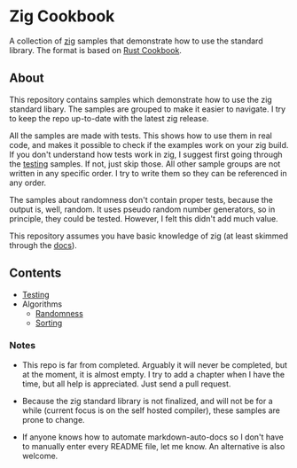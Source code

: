 # Zig Cookbook

A collection of [zig](https://www.ziglang.org") samples that demonstrate how to use the standard
library. The format is based on [Rust Cookbook](https://rust-lang-nursery.github.io/rust-cookbook/).

## About

This repository contains samples which demonstrate how to use the zig standard libary. The
samples are grouped to make it easier to navigate. I try to keep the repo up-to-date with the latest
zig release.

All the samples are made with tests. This shows how to use them in real code, and makes it possible
to check if the examples work on your zig build. If you don't understand how tests work in zig, I
suggest first going through the [testing](src/testing) samples. If not, just skip those. All other
sample groups are not written in any specific order. I try to write them so they can be referenced
in any order.

The samples about randomness don't contain proper tests, because the output is, well,
random. It uses pseudo random number generators, so in principle, they could be tested. However,
I felt this didn't add much value.

This repository assumes you have basic knowledge of zig (at least skimmed through the
[docs](https://ziglang.org/documentation/master/)).

## Contents

- [Testing](src/testing)
- Algorithms
    - [Randomness](src/algorithms/randomness)
    - [Sorting](src/algorithms/sorting)


### Notes

- This repo is far from completed. Arguably it will never be completed, but at the moment, it is
  almost empty. I try to add a chapter when I have the time, but all help is appreciated.
  Just send a pull request.

- Because the zig standard library is not finalized, and will not be for a while (current focus is
  on the self hosted compiler), these samples are prone to change.

- If anyone knows how to automate markdown-auto-docs so I don't have to manually enter every
  README file, let me know. An alternative is also welcome.

